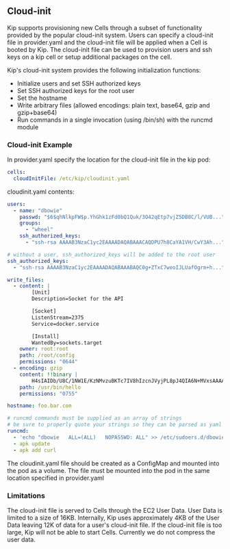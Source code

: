 ## Cloud-init

Kip supports provisioning new Cells through a subset of functionality provided by the popular cloud-init system.  Users can specify a cloud-init file in provider.yaml and the cloud-init file will be applied when a Cell is booted by Kip. The cloud-init file can be used to provision users and ssh keys on a kip cell or setup additional packages on the cell.

Kip's cloud-init system provides the following initialization functions:

* Initialize users and set SSH authorized keys
* Set SSH authorized keys for the root user
* Set the hostname
* Write arbitrary files (allowed encodings: plain text, base64, gzip and gzip+base64)
* Run commands in a single invocation (using /bin/sh) with the runcmd module

### Cloud-init Example

In provider.yaml specify the location for the cloud-init file in the kip pod:
```yaml
cells:
  cloudInitFile: /etc/kip/cloudinit.yaml
```

cloudinit.yaml contents:

```yaml
users:
  - name: "dbowie"
    passwd: "$6$qhNlkpFW$p.YhGhk1zFd0bQ1Quk/3O42qEtp7vjZ5DB8C/l/VUB..."
    groups:
      - "wheel"
    ssh_authorized_keys:
      - "ssh-rsa AAAAB3NzaC1yc2EAAAADAQABAAACAQDPU7h8CaYA1VH/CwY3Ah..."

# without a user, ssh_authorized_keys will be added to the root user
ssh_authorized_keys:
  - "ssh-rsa AAAAB3NzaC1yc2EAAAADAQABAAABAQC0g+ZTxC7weoIJLUafOgrm+h..."

write_files:
  - content: |
        [Unit]
        Description=Socket for the API

        [Socket]
        ListenStream=2375
        Service=docker.service

        [Install]
        WantedBy=sockets.target
    owner: root:root
    path: /root/config
    permissions: "0644"
  - encoding: gzip
    content: !!binary |
        H4sIAIDb/U8C/1NW1E/KzNMvzuBKTc7IV8hIzcnJVyjPL8pJ4QIA6N+MVxsAAAA=
    path: /usr/bin/hello
    permissions: "0755"

hostname: foo.bar.com

# runcmd commands must be supplied as an array of strings
# be sure to properly quote your strings so they can be parsed as yaml
runcmd:
  - 'echo "dbowie   ALL=(ALL)   NOPASSWD: ALL" >> /etc/sudoers.d/dbowie'
  - apk update
  - apk add curl
```

The cloudinit.yaml file should be created as a ConfigMap and mounted into the pod as a volume.  The file must be mounted into the pod in the same location specified in provider.yaml

### Limitations

The cloud-init file is served to Cells through the EC2 User Data.  User Data is limited to a size of 16KB.  Internally, Kip uses approximately 4KB of the User Data leaving 12K of data for a user's cloud-init file.  If the cloud-init file is too large, Kip will not be able to start Cells.  Currently we do not compress the user data.
